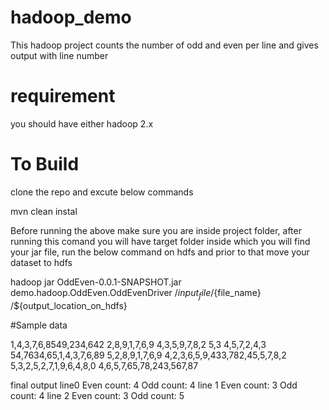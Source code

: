 # hadoop_demo
This hadoop project counts the number of odd and even per line and gives output with line number

# requirement 
you should have either hadoop 2.x 

# To Build
clone the repo and excute below commands

mvn clean instal

Before running the above make sure you are inside project folder, after running this comand you will have 
target folder inside which you will find your jar file, run the below command on hdfs and prior to that
move your dataset to hdfs 

 hadoop jar OddEven-0.0.1-SNAPSHOT.jar demo.hadoop.OddEven.OddEvenDriver /${input_file}/${file_name}  /${output_location_on_hdfs}

#Sample data

1,4,3,7,6,8549,234,642
2,8,9,1,7,6,9
4,3,5,9,7,8,2
5,3
4,5,7,2,4,3
54,7634,65,1,4,3,7,6,89
5,2,8,9,1,7,6,9
4,2,3,6,5,9,433,782,45,5,7,8,2
5,3,2,5,2,7,1,9,6,4,8,0
4,6,5,7,65,78,243,567,87


final output
line0 Even count: 4 Odd count: 4
line 1 Even count: 3 Odd count: 4
line 2 Even count: 3 Odd count: 5



